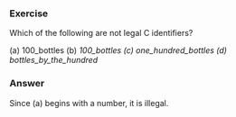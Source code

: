 ### Exercise

Which of the following are not legal C identifiers?

(a) 100_bottles
(b) _100_bottles
(c) one_hundred_bottles
(d) bottles_by_the_hundred_

### Answer

Since (a) begins with a number, it is illegal.
